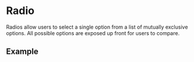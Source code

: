 <script setup>
  import Vue from './vue.md';
  import React from './react.md';
</script>

# Radio

Radios allow users to select a single option from a list of mutually exclusive options. All possible options are exposed up front for users to compare.

## Example

<theme-switcher />

<radio-example />

<tabs-content>
  <template #react>
   <react />
  </template>
  <template #vue>
    <vue />
  </template>
</tabs-content>